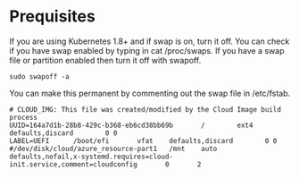 # Prequisites

If you are using Kubernetes 1.8+ and if swap is on, turn it off.
You can check if you have swap enabled by typing in cat /proc/swaps.
If you have a swap file or partition enabled then turn it off with swapoff.

```
sudo swapoff -a
```

You can make this permanent by commenting out the swap file in /etc/fstab.
```
# CLOUD_IMG: This file was created/modified by the Cloud Image build process
UUID=164a7d1b-28b8-429c-b368-eb6cd38bb69b       /        ext4   defaults,discard        0 0
LABEL=UEFI      /boot/efi       vfat    defaults,discard        0 0
#/dev/disk/cloud/azure_resource-part1   /mnt    auto    defaults,nofail,x-systemd.requires=cloud-init.service,comment=cloudconfig       0       2
```
